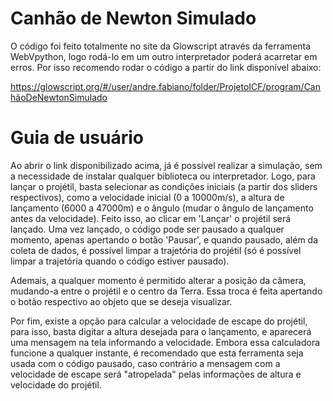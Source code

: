 # Canhão de Newton Simulado
O código foi feito totalmente no site da Glowscript através da ferramenta WebVpython, logo rodá-lo em um outro interpretador poderá acarretar em erros. Por isso recomendo rodar o código a partir do link disponível abaixo:

https://glowscript.org/#/user/andre.fabiano/folder/ProjetoICF/program/CanhãoDeNewtonSimulado

# Guia de usuário 
Ao abrir o link disponibilizado acima, já é possível realizar a simulação, sem a necessidade de instalar qualquer biblioteca ou interpretador. Logo, para lançar o projétil, basta selecionar as condições iniciais (a partir dos sliders respectivos), como a velocidade inicial (0 a 10000m/s), a altura de lançamento (6000 a 47000m) e o ângulo (mudar o ângulo de lançamento antes da velocidade). Feito isso, ao clicar em 'Lançar' o projétil será lançado. Uma vez lançado, o código pode ser pausado a qualquer momento, apenas apertando o botão 'Pausar', e quando pausado, além da coleta de dados, é possível limpar a trajetória do projétil (só é possível limpar a trajetória quando o código estiver pausado).

Ademais, a qualquer momento é permitido alterar a posição da câmera, mudando-a entre o projétil e o centro da Terra. Essa troca é feita apertando o botão respectivo ao objeto que se deseja visualizar.

Por fim, existe a opção para calcular a velocidade de escape do projétil, para isso, basta digitar a altura desejada para o lançamento, e aparecerá uma mensagem na tela informando a velocidade. Embora essa calculadora funcione a qualquer instante, é recomendado que esta ferramenta seja usada com o código pausado, caso contrário a mensagem com a velocidade de escape será "atropelada" pelas informações de altura e velocidade do projétil.
